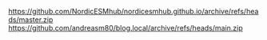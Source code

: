 https://github.com/NordicESMhub/nordicesmhub.github.io/archive/refs/heads/master.zip
https://github.com/andreasm80/blog.local/archive/refs/heads/main.zip
